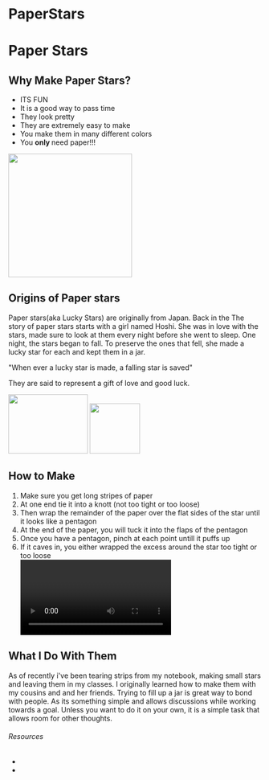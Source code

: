 # PaperStars
<html> 
  <div>
  <h1> Paper Stars</h1>
    <h2> Why Make Paper Stars? </h2>
  <ul> 
    <li>ITS FUN </li>
  <li>It is a good way to pass time </li>
    <li> They look pretty </li>
    <li>They are extremely easy to make </li>
    <li>You make them in many different colors</li>
    <li> You <strong> only </strong> need paper!!!</li>
  </ul>
  <img src="https://i.imgur.com/ZCAl21A.jpg" width="246" height="245.75"/>
    </div>
  <div> 
    <h2>Origins of Paper stars </h2>
    <p> Paper stars(aka Lucky Stars) are originally from Japan. Back in the  The story of paper stars starts with a girl named Hoshi. She was in love with the stars, made sure to look at them every night before she went to sleep. One night, the stars began to fall. To preserve the ones that fell, she made a lucky star for each and kept them in a jar.  </p>
    <p> "When ever a lucky star is made, a falling star is saved" </p>
    <p> They are said to represent a gift of love and good luck.</p>
    <img src="https://i.imgur.com/L6siojD.jpg" width="157.6" height="118.3"/> <img src="https://i.imgur.com/a6VzjzP.jpg width="150" height="100"/> 
</div>
<div>
      <h2> How to Make </h2>
  <ol> 
    <li> Make sure you get long stripes of paper</li>
    <li> At one end tie it into a knott (not too tight or too loose)</li>
    <li> Then wrap the remainder of the paper over the flat sides of the star until it looks like a pentagon</li>
    <li> At the end of the paper, you will tuck it into the flaps of the pentagon </li>
    <li> Once you have a pentagon, pinch at each point untill it puffs up</li>
    <li> If it caves in, you either wrapped the excess around the star too tight or too loose</li>
<video> src= </video>
    </div>
    <div> 
    <h2> What I Do With Them </h2>
      <p> As of recently i've been tearing strips from my notebook, making small stars and leaving them in my classes. I originally learned how to make them with my cousins and and her friends. Trying to fill up a jar is great way to bond with people. As its something simple and allows discussions while working towards a goal. Unless you want to do it on your own, it is a simple task that allows room for other thoughts.</p>
    </div>
    <div>
    <h6> Resources </h6>
    <ul>
    <li> <a href="https://www.goeasternoregon.com/grab_bag/what-were-into-origami-lucky-stars/article_c076a668-9fd6-11ec-a9fd-2778354eb35a.html#:~:text=Paper%20stars%20are%20also%20called,for%20every%20star%20that%20fell."/> <a Origami Lucky Stars /> </li>
    <li> </li>
    </ul> 
    </div>
</html>
